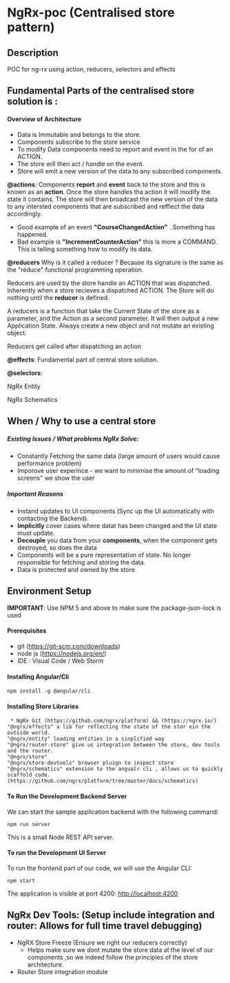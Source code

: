 # NgRx-poc (Centralised store pattern)

## Description
POC for ng-rx using action, reducers, selectors and effects

## Fundamental Parts of the centralised store solution is :

#### Overview of Architecture
* Data is Immutable and belongs to the store.
* Components subscribe to the store service
* To modify Data components need to report and event in the for of an ACTION.
* The store will then act / handle on the event.
* Store will emit a new version of the data to any subscribed components.

**@actions**: Components __report__ and __event__ back to the store and this is known as an __action__. Once the store handles tha action it will modify the state it contains. The store will then broadcast the new version of the data to any intersted components that are subscribed and refflect the data accordingly.
  * Good example of an event __"CourseChangedAction"__ . Something has happened.
  * Bad example is __"IncrementCounterAction"__ this is more a COMMAND. This is telling something how to modify its data.
  
**@reducers**
Why is it called a reducer ? 
Because its signature is the same as the "reduce" functional programming operation.

Reducers are used by the store handle an ACTION that was dispatched. Inherently when a store recieves a dispatched ACTION. The Store will do nothing until the __reducer__ is defined.

A reducers is a function that take the Current State of the store as a parameter, and the Action as a second parameter. It will then output a new Application State. Always create a new object and not mutate an existing object.

Reducers get called after dispatching an action
  
**@effects**: Fundamental part of central store solution.

**@selectors**: 

NgRx Entity

NgRx Schematics


## When / Why to use a central store

##### Existing Issues / What problems NgRx Solve:
* Constantly Fetching the same data (large amount of users would cause performance problem)
* Imporove user experince - we want to minimise the amount of "loading screens" we show the user

##### Important Reasons
* Instand updates to UI components (Sync up the UI automatically with contacting the Backend).
* __Implicitly__ cover cases where datat has been changed and the UI state must update.
* __Decouple__ you data from your __components__, when the component gets destroyed, so does the data
* Components will be a pure representation of state. No longer responsible for fetching and storing the data.
* Data is protected and owned by the store.

## Environment Setup

**IMPORTANT**: Use NPM 5 and above to make sure the package-json-lock is used

#### Prerequisites
 * git (https://git-scm.com/downloads)
 * node js (https://nodejs.org/en/)
 * IDE : Visual Code / Web Storm
 
#### Installing Angular/Cli

    npm install -g @angular/cli 
    
#### Installing Store Libraries

     * NgRx Git (https://github.com/ngrx/platform) && (https://ngrx.io/)
    "@ngrx/effects" a lib for reflecting the state of the stor ein the outside world.
    "@ngrx/entity" loading entities in a sinplified way
    "@ngrx/router-store" give us integration between the store, dev tools and the router.
    "@ngrx/store"
    "@ngrx/store-devtools" browser pluign to inspect store
    "@ngrx/schematics" extension to the angualr cli , allows us to quickly scaffold code.      (https://github.com/ngrx/platform/tree/master/docs/schematics)
        
    
#### To Run the Development Backend Server

We can start the sample application backend with the following command:

    npm run server

This is a small Node REST API server.

#### To run the Development UI Server

To run the frontend part of our code, we will use the Angular CLI:

    npm start 

The application is visible at port 4200: [http://localhost:4200](http://localhost:4200)


## NgRx Dev Tools: (Setup include integration and router: Allows for full time travel debugging)

* NgRX Store Freeze (Ensure we right our reducers correctly)
  * Helps make sure we dont mutate the store data at the level of our components ,so we indeed follow the principles of the store             architecture.
* Router Store integration module
  




